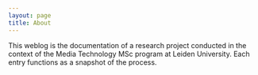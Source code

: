 ```yaml
---
layout: page
title: About
---
```


This weblog is the documentation of a research project conducted in the context of the Media Technology MSc program at Leiden University. Each entry functions as a snapshot of the process.

